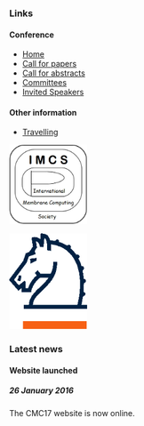 ### Links

#### Conference

* [Home](/)
* [Call for papers](/call-for-papers/)
* [Call for abstracts](/call-for-abstracts/)
* [Committees](/committees/)
* [Invited Speakers](/invited-speakers/)

#### Other information

* [Travelling](/travelling/)

<img src="/media/imcs-logo.png" width="140px" title="IMCS" />

[<img src="/media/springer-logo.png" width="140px" title="Springer" />](http://www.springer.com/)

### Latest news

#### Website launched
##### 26 January 2016
The CMC17 website is now online.
